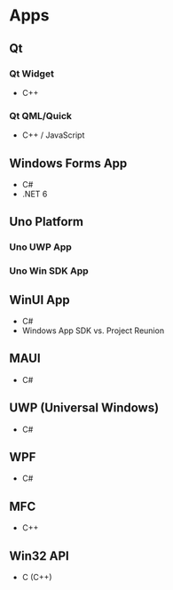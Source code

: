# Apps


## Qt

### Qt Widget
- C++

### Qt QML/Quick
- C++ / JavaScript


## Windows Forms App
- C#
- .NET 6

## Uno Platform
### Uno UWP App

### Uno Win SDK App

## WinUI App
- C#
- Windows App SDK vs. Project Reunion

## MAUI
- C#

## UWP (Universal Windows)
- C#

## WPF
- C#

## MFC
- C++

## Win32 API
- C (C++)
